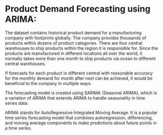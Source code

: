 # Product Demand Forecasting using ARIMA:

The dataset contains historical product demand for a manufacturing company with footprints globally. The company provides thousands of products within dozens of product categories. There are four central warehouses to ship products within the region it is responsible for. Since the products are manufactured in different locations all over the world, it normally takes more than one month to ship products via ocean to different central warehouses.

If forecasts for each product in different central with reasonable accuracy for the monthly demand for month after next can be achieved, it would be beneficial to the company in multiple ways.

The forecasting model is created using SARIMA (Seasonal ARIMA), which is a variation of ARIMA that extends ARIMA to handle seasonality in time series data.

ARIMA stands for AutoRegressive Integrated Moving Average. It is a popular time series forecasting model that combines autoregression, differencing, and moving average components to make predictions about future points in a time series.
